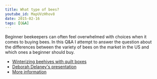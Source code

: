 ```yaml
---
title: What type of bees?
youtube_id: MapUVzHhov8
date: 2015-02-16
tags: [Q&A]
---
```

Beginner beekeepers can often feel overwhelmed with choices when it comes to buying bees. In this Q&A I attempt to answer the question about the differences between the variety of bees on the market in the US and which ones a beginner should buy.

* [Winterizing beehives with quilt boxes](https://www.youtube.com/watch?v=259kWwVOvmA)
* [Deborah Delaney's presentation](https://www.youtube.com/watch?v=mziimuh0iRc)
* [More information](http://www.bushfarms.com/beesraces.htm)